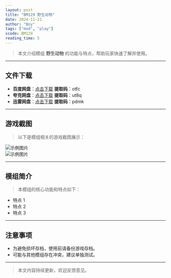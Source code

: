 ```yaml
---
layout: post
title: "BM129 野生动物"
date: 2024-11-21
author: "Bny"
tags: ["mod", "play"]
scode: BM129
reading_time: 5
---
```


> 本文介绍模组 **野生动物** 的功能与特点，帮助玩家快速了解并使用。

---





## 文件下载
- **百度网盘**：[点击下载](https://pan.baidu.com/s/1KPKy6rvJhUgIVS93NSKUcg?pwd=otfc)  **提取码**：otfc  
- **夸克网盘**：[点击下载](https://pan.quark.cn/s/ac5b36115f0b?pwd=ut8q)  **提取码**：ut8q  
- **迅雷网盘**：[点击下载](https://pan.xunlei.com/s/VOCCbf3yC9p9X5MA-wNlTZGaA1?pwd=pdmk)  **提取码**：pdmk  

---

## 游戏截图
> 以下是模组相关的游戏截图展示：

![示例图片](https://example.com/screenshot1.jpg)  
![示例图片](https://example.com/screenshot2.jpg)

---

## 模组简介
> 本模组的核心功能和特点如下：
- 特点 1
- 特点 2
- 特点 3

---

## 注意事项
- 为避免损坏存档，使用前请备份游戏存档。
- 可能与其他模组存在冲突，建议单独测试。

---

> 本文内容持续更新，欢迎反馈意见。
